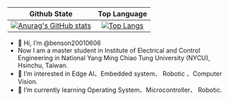 |Github State|Top Language|
|:-:|:-:|
|[![Anurag's GitHub stats](https://github-readme-stats-eight-beta-67.vercel.app/api?username=benson20010606&show_icons=true&theme=light&card_width=320\&include_all_commits=true\&show=reviews,prs_merged\&rank_icon=github)](https://github.com/anuraghazra/github-readme-stats)|[![Top Langs](https://github-readme-stats-eight-beta-67.vercel.app/api/top-langs/?username=benson20010606&theme=light&layout=compact&langs_count=15&card_width=320&hide=jupyter%20notebook,html,assembly,Rich%20Text%20Format)](https://github.com/anuraghazra/github-readme-stats)|


- 👋 Hi, I’m @benson20010606
- Now I am a master student in Institute of Electrical and Control Engineering in National Yang Ming Chiao Tung University (NYCU), Hsinchu, Taiwan.
- 👀 I’m interested in Edge AI、Embedded system、 Robotic 、Computer Vision.
- 🌱 I’m currently learning Operating System、Microcontroller、 Robotic.

<!---
benson20010606/benson20010606 is a ✨ special ✨ repository because its `README.md` (this file) appears on your GitHub profile.
You can click the Preview link to take a look at your changes.
--->
